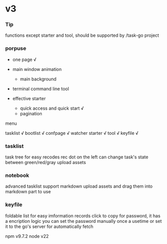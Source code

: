 # v3

### Tip
functions except starter and tool, should be supported by /task-go project

### porpuse
- one page √

- main window animation
    - main background

- terminal command line tool

- effective starter
    - quick access and quick start √
    - pagination

menu

tasklist  √
bootlist  √
confpage  √
watcher
starter  √
tool  √
keyfile  √

### tasklist

task tree for easy recodes
rec dot on the left can change task's state between green/red/gray
upload assets

### notebook

advanced tasklist support markdown
upload assets and drag them into markdown part to use

### keyfile

foldable list for easy imformation records
click to copy
for password, it has a encription logic you can set the password manually once a usetime 
or 
set it to the go's server for automatically fetch

npm v9.7.2
node v22
